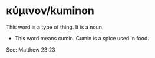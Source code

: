 # κύμινον/kuminon
This word is a type of thing. It is a noun.
* This word means cumin. Cumin is a spice used in food.

See: Matthew 23:23

